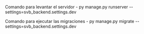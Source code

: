 Comando para levantar el servidor
    - py manage.py runserver --settings=svb_backend.settings.dev

Comando para ejecutar las migraciones
    - py manage.py migrate --settings=svb_backend.settings.dev